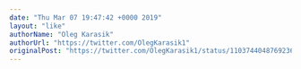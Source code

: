 ```yaml
---
date: "Thu Mar 07 19:47:42 +0000 2019"
layout: "like"
authorName: "Oleg Karasik"
authorUrl: "https://twitter.com/OlegKarasik1"
originalPost: "https://twitter.com/OlegKarasik1/status/1103744048769236993"
---
```

